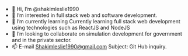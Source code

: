 - 👋 Hi, I’m @shakimleslie1990
- 👀 I’m interested in full stack web and software development.
- 🌱 I’m currently learning Currently learning full stack web development using technologies such as ReactJS and NodeJS
- 💞️ I’m looking to collaborate on simulation development for government and in the private sector.
- 📫 E-mail Shakimleslie1990@gmail.com  Subject: Git Hub inquiry.

<!---
shakimleslie1990/shakimleslie1990 is a ✨ special ✨ repository because its `README.md` (this file) appears on your GitHub profile.
You can click the Preview link to take a look at your changes.
--->
